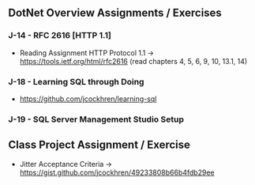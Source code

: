 ## DotNet Overview Assignments / Exercises

### J-14 - RFC 2616 [HTTP 1.1]
* Reading Assignment HTTP Protocol 1.1 -> https://tools.ietf.org/html/rfc2616 (read chapters 4, 5, 6, 9, 10, 13.1, 14)

### J-18 - Learning SQL through Doing  
* https://github.com/jcockhren/learning-sql

### J-19 - SQL Server Management Studio Setup

## Class Project Assignment / Exercise

* Jitter Acceptance Criteria -> https://gist.github.com/jcockhren/49233808b66b4fdb29ee
